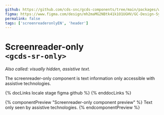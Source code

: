 ```yaml
---
github: https://github.com/cds-snc/gcds-components/tree/main/packages/web/src/components/gcds-sr-only
figma: https://www.figma.com/design/mh2maMG2NBtk41k1O1UGHV/GC-Design-System?node-id=21762-1912
permalink: false
tags: ['screenreaderonlyEN', 'header']
---
```


# Screenreader-only <br>`<gcds-sr-only>`

_Also called: visually hidden, assistive text._

The screenreader-only component is text information only accessible with assistive technologies.

{% docLinks locale stage figma github %}
{% enddocLinks %}

{% componentPreview "Screenreader-only component preview" %}
<gcds-sr-only>Text only seen by assistive technologies.</gcds-sr-only>
{% endcomponentPreview %}
